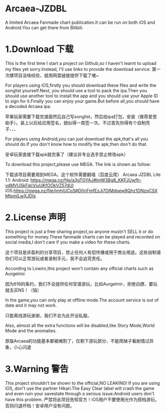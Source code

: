 # Arcaea-JZDBL
A limited Arcaea Fanmade chart publication.It can be run on both iOS and Android.You can get there from Bilibili.

# 1.Download 下载
  This is the first time I start a project on Github,so I haven't learnt to upload my files yet sorry.Instead, I'll use links to provide the download service.
  第一次建项目没啥经验，就用网盘链接提供下载了嗷~
  
  For players using iOS,firstly you should download these files and write the songlist yourself.Next, you should use a tool to pack the ipa.Then you should use another tool to install the app and you should use your Apple ID to sign for it.Finally you can enjoy your game.But before all,you should have a decoded Arcaea ipa.
  
  苹果玩家需要下载完谱面然后自己写songlist，然后给ipa打包，安装（推荐爱思助手）。装上以后给应用签名，貌似得一周签一次。不过首先你得有个自制壳子、、、
  
  For players using Android,you can just download the apk,that's all you should do.If you don't know how to modify the apk,then don't do that.
  
  安卓玩家直接下载apk就完事了（建议非专业选手禁止修改apk）
  
  To download this project,please use MEGA. The link is shown as follow:
  
  下载该项目需要用到MEGA，这个软件需要翻墙（百度云爬）
  Arcaea JZDBL Lite 1.1:
  Android: https://mega.nz/file/a3gTGYAJ#lmW3Bg8_KKFJUwfh-ydMVUSkFdcViuUKfOOkVZ57dUI
  iOS:https://mega.nz/file/jmhiUCoS#D0riFmfEzJj7DlMdpew9Qhz1DNzoCSXMIpmlLwXJDIs
  
# 2.License 声明
  This project is just a free sharing project,so anyone mustn't SELL it or do something for money.These fanmade charts can be played and recorded on social media,I don't care if you make a video for these charts.
  
  这个项目是非盈利的分享项目，禁止任何人有偿传播或用于商业用途。这些自制谱你们可以正常游玩或者录制手元，我不会追究责任。

  According to Lowiro,this project won't contain any official charts such as Aurgelmir.
  
  因为616的条约，我们不会提供任何官谱游玩，比如Aurgelmir，拒绝白嫖，要玩就去买NS！（恼）
  
  In the game,you can only play at offline mode.The account service is out of date and it may not work.
  
  只能离线游玩谢谢，我们不会为此开设私服。
  
  Also, almost all the extra functions will be disabled,like Story Mode,World Mode and the anomalies.
  
  原版Arcaea的功能基本都被阉割了，仅剩下游玩部分，不能爬梯子看剧情过异象，小心闪退

# 3.Warning 警告
  This project shouldn't be shown to the official,NO LEAKING! 
  If you are using iOS, don't use the partner Hikari.The Easy Clear label will crash the game and even ruin your savestate through a serious issue.Android users don't have this problem.
  严禁将此项目告知官方！iOS用户不要使用光作为搭档游玩，否则闪退坏档！安卓用户没有问题。
